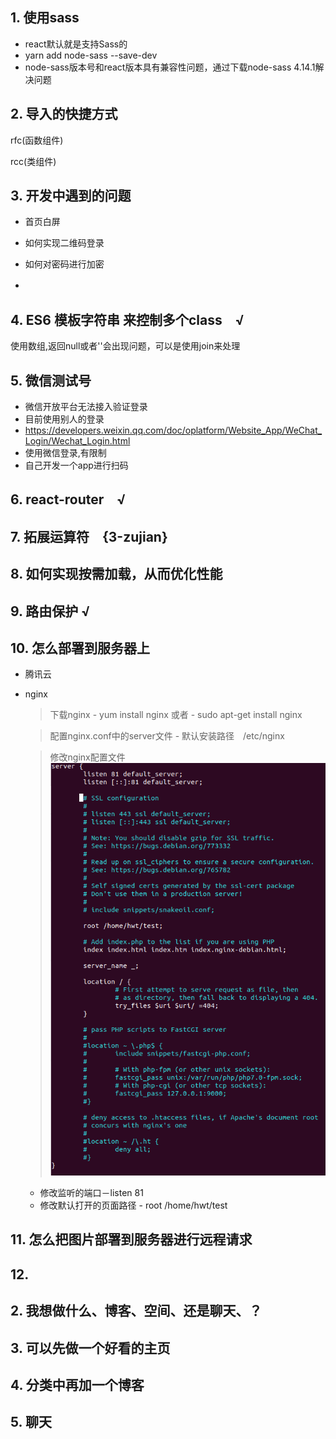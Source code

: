 ## 1. 使用sass
 - react默认就是支持Sass的
 - yarn add node-sass --save-dev
 - node-sass版本号和react版本具有兼容性问题，通过下载node-sass 4.14.1解决问题




## 2. 导入的快捷方式

rfc(函数组件)

rcc(类组件)

## 3. 开发中遇到的问题

- 首页白屏

- 如何实现二维码登录

- 如何对密码进行加密

- 　
## 4. ES6 模板字符串 来控制多个class　√
使用数组,返回null或者''会出现问题，可以是使用join来处理



## 5. 微信测试号

- 微信开放平台无法接入验证登录
- 目前使用别人的登录
- https://developers.weixin.qq.com/doc/oplatform/Website_App/WeChat_Login/Wechat_Login.html
- 使用微信登录,有限制
- 自己开发一个app进行扫码

## 6. react-router　√


## 7. 拓展运算符　{3-zujian}


## 8. 如何实现按需加载，从而优化性能


## 9. 路由保护 √


## 10. 怎么部署到服务器上

- 腾讯云

- nginx

    > 下载nginx
      - yum  install nginx 或者
      - sudo apt-get install nginx

    > 配置nginx.conf中的server文件
      - 默认安装路径　/etc/nginx

    > 修改nginx配置文件 
    > ![](assets/server.png)
    - 修改监听的端口－listen 81
    - 修改默认打开的页面路径 - root /home/hwt/test

 ## 11. 怎么把图片部署到服务器进行远程请求



## 12. 


 








## 2. 我想做什么、博客、空间、还是聊天、？

## 3. 可以先做一个好看的主页

## 4. 分类中再加一个博客


## 5. 聊天

